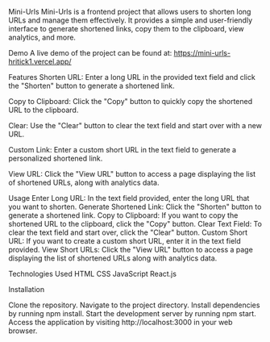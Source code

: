 Mini-Urls
Mini-Urls is a frontend project that allows users to shorten long URLs and manage them effectively.
It provides a simple and user-friendly interface to generate shortened links, copy them to the clipboard, view analytics, and more.

Demo
A live demo of the project can be found at: https://mini-urls-hritick1.vercel.app/

Features
Shorten URL: Enter a long URL in the provided text field and click the "Shorten" button to generate a shortened link.

Copy to Clipboard: Click the "Copy" button to quickly copy the shortened URL to the clipboard.

Clear: Use the "Clear" button to clear the text field and start over with a new URL.

Custom Link: Enter a custom short URL in the text field to generate a personalized shortened link.

View URL: Click the "View URL" button to access a page displaying the list of shortened URLs, along with analytics data.

Usage
Enter Long URL: In the text field provided, enter the long URL that you want to shorten.
Generate Shortened Link: Click the "Shorten" button to generate a shortened link.
Copy to Clipboard: If you want to copy the shortened URL to the clipboard, click the "Copy" button.
Clear Text Field: To clear the text field and start over, click the "Clear" button.
Custom Short URL: If you want to create a custom short URL, enter it in the text field provided.
View Short URLs: Click the "View URL" button to access a page displaying the list of shortened URLs along with analytics data.

Technologies Used
HTML
CSS
JavaScript
React.js

Installation

Clone the repository.
Navigate to the project directory.
Install dependencies by running npm install.
Start the development server by running npm start.
Access the application by visiting http://localhost:3000 in your web browser.
